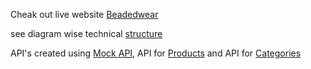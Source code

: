 Cheak out live website [Beadedwear](https://beaded-wear.vercel.app/)

see diagram wise technical [structure](https://gitdiagram.com/Syedailsa/Beaded-Wear)

API's created using [Mock API](https://mockapi.io/), API for [Products](https://678b90681a6b89b27a2abdda.mockapi.io/api/products/products) and API for [Categories](https://678b90681a6b89b27a2abdda.mockapi.io/api/products/categories) 
